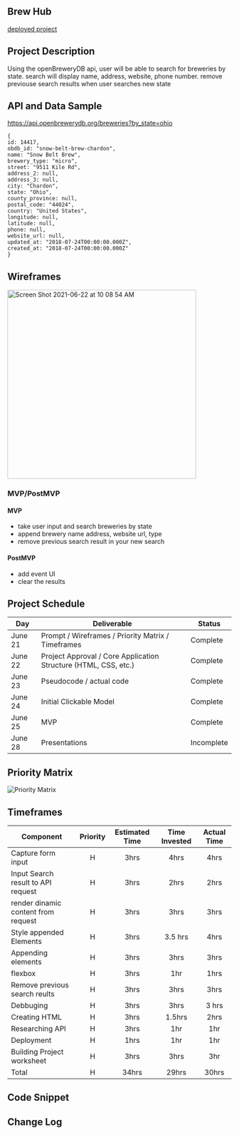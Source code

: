 ## Brew Hub

[deployed project](https://www.openbrewerydb.org/)

## Project Description

Using the openBreweryDB api, user will be able to search for breweries by state. search will display name, address, website, phone number. remove previouse search results when user searches new state

## API and Data Sample
https://api.openbrewerydb.org/breweries?by_state=ohio

```
{
id: 14417,
obdb_id: "snow-belt-brew-chardon",
name: "Snow Belt Brew",
brewery_type: "micro",
street: "9511 Kile Rd",
address_2: null,
address_3: null,
city: "Chardon",
state: "Ohio",
county_province: null,
postal_code: "44024",
country: "United States",
longitude: null,
latitude: null,
phone: null,
website_url: null,
updated_at: "2018-07-24T00:00:00.000Z",
created_at: "2018-07-24T00:00:00.000Z"
}
```


## Wireframes
<img width="424" alt="Screen Shot 2021-06-22 at 10 08 54 AM" src="https://user-images.githubusercontent.com/84546443/122939776-ebf57880-d341-11eb-8c3c-d759d5b7bfef.png">


### MVP/PostMVP

#### MVP 

- take user input and search breweries by state
- append brewery name address, website url, type
- remove previous search result in your new search

#### PostMVP  

- add event UI
- clear the results

## Project Schedule


|  Day | Deliverable | Status
|---|---| ---|
|June 21| Prompt / Wireframes / Priority Matrix / Timeframes | Complete
|June 22| Project Approval / Core Application Structure (HTML, CSS, etc.) | Complete
|June 23| Pseudocode / actual code | Complete
|June 24| Initial Clickable Model  | Complete
|June 25| MVP | Complete
|June 28| Presentations | Incomplete

## Priority Matrix
![Priority Matrix](https://user-images.githubusercontent.com/84546443/122939975-121b1880-d342-11eb-9c75-0c4c8212adfa.png)


## Timeframes

| Component | Priority | Estimated Time | Time Invested | Actual Time |
| --- | :---: |  :---: | :---: | :---: |
| Capture form input | H | 3hrs | 4hrs | 4hrs |
| Input Search result to API request | H | 3hrs| 2hrs | 2hrs |
| render dinamic content from request | H | 3hrs | 3hrs | 3hrs |
| Style appended Elements | H | 3hrs | 3.5 hrs | 4hrs |
| Appending elements | H | 3hrs | 3hrs | 3hrs |
| flexbox | H | 3hrs | 1hr |  1hrs |
| Remove previous search reults | H | 3hrs | 3hrs | 3hrs  |
| Debbuging | H | 3hrs | 3hrs | 3 hrs |
| Creating HTML | H | 3hrs | 1.5hrs | 2hrs |
| Researching API | H | 3hrs | 1hr | 1hr |
| Deployment | H | 1hrs | 1hr | 1hr |
| Building Project worksheet | H | 3hrs | 3hrs | 3hr |
| Total | H | 34hrs| 29hrs | 30hrs |

## Code Snippet



## Change Log

